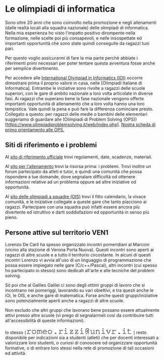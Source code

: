 # Le olimpiadi di informatica

Sono oltre 20 anni che sono coinvolto nella promozione e negli allenamenti (dalle realtà locali alla squadra nazionale) delle olimpiadi di informatica.
Nella mia esperienza ho visto l'impatto positivo dirompente nella formazione, nelle scelte poi più consapevoli, e nelle insospettate ed importanti opportunità che sono state quindi conseguite da ragazzi tuoi pari.

Per questo voglio assicurarmi di fare la mia parte perchè abbiate i riferimenti primi necessari per poter tentare questa avventura fosse anche per semplice divertimento.

Per accedere alle [International Olympiad in Informatics (IOI)](https://ioinformatics.org/) occorre dimostrare prima il proprio valore in casa, nelle [Olimpiadi Italiane di Informatica]. Entrambe le iniziative sono rivolte a ragazzi delle scuole superiori, con le gare di ambito nazionale a loro volta articolate in diverse fasi. Ai ragazzi che superano bene la fase nazionale vengono offerte importanti opportunità di allenamento che a loro volta hanno una loro tempistica. Vale quindi la pena e può fare la differenza cominciare presto.
Collegato a questo: per ragazzi delle medie o bambini delle elementari suggeriamo di guardare alle (Olimpiadi di Problem Solving (OPS))[https://www.olimpiadiproblemsolving.it/web/index.php]. [Nostra scheda di primo orientamento alle OPS.](OPS.ms)

## Siti di riferimento e i problemi

Al [sito di riferimento ufficiale](https://www.olimpiadi-informatica.it/index.php/allenamenti.html) trovi regolamenti, date, scadenze, materiali.

Al [sito per l'allenamento](https://training.olinfo.it/#/overview) trovi la risorsa prima: i problemi. Trovi inoltre un forum partecipato da atleti e tutor, e quindi una comunità che possa rispondere a tue domande, dove segnalare difficoltà od ottenere informazioni relative ad un problema oppure ad altre iniziative od opportunità.

Al [sito delle olimpiadi a squadre (OIS)](https://sites.google.com/aldini.istruzioneer.it/olimpiadi-informatica-squadre/homepage) trovi il fitto calendario, la vivace comunità, e le iniziative collegate a queste gare che tanto piacciono ai ragazzi. Partecipare con una squadra può infatti essere ancora più divertente ed istruttivo e darti soddisfazioni ed opportunità in senso più pieno.  


## Persone attive sul territorio VEN1

Lorenzo De Carli ha spesso organizzato incontri pomeridiani al Marconi (vicino alla stazione di Verona Porta Nuova).
Questi incontri sono aperti ai ragazzi di altre scuole e a tutto il territorio circostante. 
In alcuni di questi incontri Lorenzo vi avvia all'uso di un linguaggio di programmazione che possa essere impiegato nelle gare (C/c++/Pascal), altri incontri (cui spesso ho partecipato io stesso) sono dedicati all'arte e alle tecniche del problem solving.

Sò poi che al Galileo Galilei ci sono degli ottimi gruppi di lavoro che si incontrano nei pomeriggi, lavorando su vari obiettivi, e tra questi anche le iOi, le OIS, e anche gare di matematica. Forse anche questi gruppi/iniziative sono potenzialmente aperti anche a ragazzi di altre scuole.

Non escludo che altri gruppi che lavorano bene possano essere attualmente attivi presso altre scuole (vi prego di segnalarmeli così da contribuire tutti all'accessibilità di queste informazioni).

Io stesso (![un block-notes con matita](gifs/simpleAntiSpamVR.gif)) resto disponibile per indicazioni sia a studenti (atleti) che per docenti interessati a valorizzare loro studenti, o curiosi di conoscere od organizzare opportunità formative, o di entrare loro stessi nella rete di promozione di tali occasioni ed attività.
